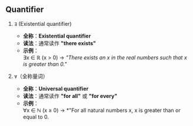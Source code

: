 ## Quantifier
1. `∃` (Existential quantifier)
   - **全称**：**Existential quantifier**  
   - **读法**：通常读作 **"there exists"**  
   - **示例**：  
     ∃x ∈ ℝ (x > 0) → *"There exists an x in the real numbers such that x is greater than 0."*

2. `∀`（全称量词）
   - **全称**：**Universal quantifier**  
   - **读法**：通常读作 **"for all"** 或 **"for every"**  
   - **示例**：  
     ∀x ∈ ℕ (x ≥ 0) → *"For all natural numbers x, x is greater than or equal to 0.
